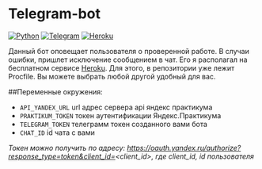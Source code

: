 # Telegram-bot
[![Python](https://img.shields.io/badge/-Python-464646?style=flat-square&logo=Python)](https://www.python.org/)
[![Telegram](https://img.shields.io/badge/-Telegram-464646?style=flat-square&logo=Telegram)](https://pypi.org/project/python-telegram-bot/)
[![Heroku](https://img.shields.io/badge/-Heroku-464646?style=flat-square&logo=Heroku)](https://www.heroku.com/)

Данный бот оповещает пользователя о проверенной работе. В случаи ошибки, пришлет исключение сообщением в чат.
Его я располагал на бесплатном сервисе [Heroku](https://www.heroku.com/). Для этого, в репозитории уже лежит Procfile. Вы можете выбрать любой другой удобный для вас.

##Переменные окружения:  
* `API_YANDEX_URL`  url адрес сервера api яндекс практикума
* `PRAKTIKUM_TOKEN` токен аутентификации Яндекс.Практикума
* `TELEGRAM_TOKEN`  телеграмм токен созданного вами бота
* `CHAT_ID`         id чата с вами

*Токен можно получить по адресу: https://oauth.yandex.ru/authorize?response_type=token&client_id=<client_id>, где client_id, id пользователя*


